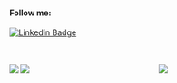 #### Follow me:
[![Linkedin Badge](https://img.shields.io/badge/-LinkedIn-blue?style=flat-square&logo=Linkedin&logoColor=white&link=https://www.linkedin.com/in/albejr)](https://www.linkedin.com/in/albejr)
<br/><br/><br/>
<div align="center">
   <img src="https://github-profile-trophy.vercel.app/?username=albejr&theme=flat&no-frame=true&margin-w=30" />
   <img align="left" src="https://github-readme-stats.vercel.app/api?username=albejr&count_private=true&include_all_commits=true&show_icons=true" />
   <img align="left" src="https://github-readme-stats.vercel.app/api/top-langs/?username=albejr" />
</div>
